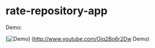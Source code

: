 # rate-repository-app

Demo: 

[![Demo](http://img.youtube.com/vi/Oiq2Bo6r2Dw/0.jpg)]
(http://www.youtube.com/Oiq2Bo6r2Dw Demo)
